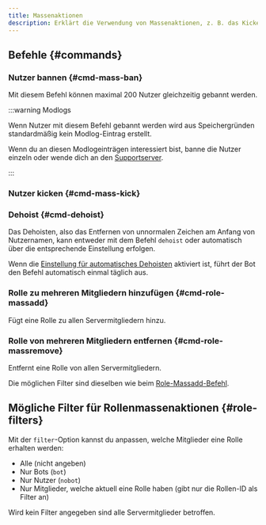 ```yaml
---
title: Massenaktionen
description: Erklärt die Verwendung von Massenaktionen, z. B. das Kicken oder Bannen von mehreren Nutzern oder Hinzufügen/Entfernen von Rollen dieser.
---
```


## Befehle {#commands}

### Nutzer bannen {#cmd-mass-ban}

<Command name="mass ban" slash="reason:Grund users:Liste von Nutzern, getrennt mit &quot; &quot;, &quot;,&quot; oder &quot;;&quot;" message="<Grund> <Liste von Nutzern, getrennt mit &quot; &quot;, &quot;,&quot; oder &quot;;&quot;>"></Command>

Mit diesem Befehl können maximal 200 Nutzer gleichzeitig gebannt werden.

:::warning Modlogs

Wenn Nutzer mit diesem Befehl gebannt werden wird aus Speichergründen standardmäßig kein Modlog-Eintrag erstellt.

Wenn du an diesen Modlogeinträgen interessiert bist, banne die Nutzer einzeln oder wende dich an den [Supportserver](https://tomatenkuchen.com/discord).

:::

### Nutzer kicken {#cmd-mass-kick}

<Command name="mass kick" slash="reason:Grund users:Liste von Nutzern, getrennt mit &quot; &quot;, &quot;,&quot; oder &quot;;&quot;" message="<Grund> <Liste von Nutzern, getrennt mit &quot; &quot;, &quot;,&quot; oder &quot;;&quot;>"></Command>

### Dehoist {#cmd-dehoist}

Das Dehoisten, also das Entfernen von unnormalen Zeichen am Anfang von Nutzernamen, kann entweder mit dem Befehl `dehoist` oder automatisch über die entsprechende Einstellung erfolgen.

Wenn die [Einstellung für automatisches Dehoisten](./settings#auto-dehoist) aktiviert ist, führt der Bot den Befehl automatisch einmal täglich aus.

### Rolle zu mehreren Mitgliedern hinzufügen {#cmd-role-massadd}

<Command name="role massadd" slash="role:Rolle [filter:Filter]" message="<Rolle> [<Filter>]"></Command>

Fügt eine Rolle zu allen Servermitgliedern hinzu.

### Rolle von mehreren Mitgliedern entfernen {#cmd-role-massremove}

<Command name="role massremove" slash="role:Rolle [filter:Filter]" message="<Rolle> [<Filter>]"></Command>

Entfernt eine Rolle von allen Servermitgliedern.

Die möglichen Filter sind dieselben wie beim [Role-Massadd-Befehl](#cmd-role-massadd).

## Mögliche Filter für Rollenmassenaktionen {#role-filters}

Mit der `filter`-Option kannst du anpassen, welche Mitglieder eine Rolle erhalten werden:
- Alle (nicht angeben)
- Nur Bots (`bot`)
- Nur Nutzer (`nobot`)
- Nur Mitglieder, welche aktuell eine Rolle haben (gibt nur die Rollen-ID als Filter an)

Wird kein Filter angegeben sind alle Servermitglieder betroffen.
